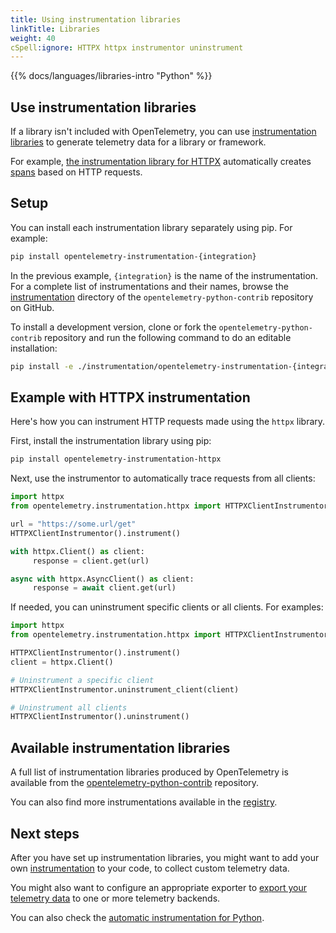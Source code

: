 ```yaml
---
title: Using instrumentation libraries
linkTitle: Libraries
weight: 40
cSpell:ignore: HTTPX httpx instrumentor uninstrument
---
```


{{% docs/languages/libraries-intro "Python" %}}

## Use instrumentation libraries

If a library isn't included with OpenTelemetry, you can use
[instrumentation libraries](/docs/specs/otel/glossary/#instrumentation-library)
to generate telemetry data for a library or framework.

For example,
[the instrumentation library for HTTPX](https://pypi.org/project/opentelemetry-instrumentation-httpx/)
automatically creates [spans](/docs/concepts/signals/traces/#spans) based on
HTTP requests.

## Setup

You can install each instrumentation library separately using pip. For example:

```sh
pip install opentelemetry-instrumentation-{integration}
```

In the previous example, `{integration}` is the name of the instrumentation. For
a complete list of instrumentations and their names, browse the
[instrumentation](https://github.com/open-telemetry/opentelemetry-python-contrib/tree/main/instrumentation)
directory of the `opentelemetry-python-contrib` repository on GitHub.

To install a development version, clone or fork the
`opentelemetry-python-contrib` repository and run the following command to do an
editable installation:

```sh
pip install -e ./instrumentation/opentelemetry-instrumentation-{integration}
```

## Example with HTTPX instrumentation

Here's how you can instrument HTTP requests made using the `httpx` library.

First, install the instrumentation library using pip:

```sh
pip install opentelemetry-instrumentation-httpx
```

Next, use the instrumentor to automatically trace requests from all clients:

```python
import httpx
from opentelemetry.instrumentation.httpx import HTTPXClientInstrumentor

url = "https://some.url/get"
HTTPXClientInstrumentor().instrument()

with httpx.Client() as client:
     response = client.get(url)

async with httpx.AsyncClient() as client:
     response = await client.get(url)
```

If needed, you can uninstrument specific clients or all clients. For examples:

```python
import httpx
from opentelemetry.instrumentation.httpx import HTTPXClientInstrumentor

HTTPXClientInstrumentor().instrument()
client = httpx.Client()

# Uninstrument a specific client
HTTPXClientInstrumentor.uninstrument_client(client)

# Uninstrument all clients
HTTPXClientInstrumentor().uninstrument()
```

## Available instrumentation libraries

A full list of instrumentation libraries produced by OpenTelemetry is available
from the [opentelemetry-python-contrib][] repository.

You can also find more instrumentations available in the
[registry](/ecosystem/registry/?language=python&component=instrumentation).

## Next steps

After you have set up instrumentation libraries, you might want to add your own
[instrumentation](/docs/languages/python/instrumentation) to your code, to
collect custom telemetry data.

You might also want to configure an appropriate exporter to
[export your telemetry data](/docs/languages/python/exporters) to one or more
telemetry backends.

You can also check the
[automatic instrumentation for Python](/docs/languages/python/automatic).

[opentelemetry-python-contrib]:
  https://github.com/open-telemetry/opentelemetry-python-contrib/tree/main/instrumentation
